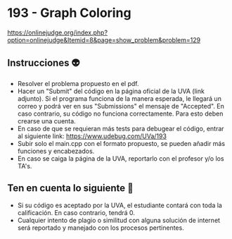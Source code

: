 # 193 - Graph Coloring

https://onlinejudge.org/index.php?option=onlinejudge&Itemid=8&page=show_problem&problem=129

## Instrucciones 👽
- Resolver el problema propuesto en el pdf.
- Hacer un "Submit" del código en la página oficial de la UVA (link adjunto). Si el programa funciona de la manera esperada, le llegará un correo y podrá ver en sus "Submissions" el mensaje de "Accepted". En caso contrario, su código no funciona correctamente. Para esto deben crearse una cuenta.
- En caso de que se requieran más tests para debugear el código, entrar al siguiente link: https://www.udebug.com/UVa/193
- Subir solo el main.cpp con el formato propuesto, se pueden añadir más funciones y encabezados.
- En caso se caiga la página de la UVA, reportarlo con el profesor y/o los TA's.

## Ten en cuenta lo siguiente 🚀
- Si su código es aceptado por la UVA, el estudiante contará con toda la calificación. En caso contrario, tendrá 0.
- Cualquier intento de plagio o similitud con alguna solución de internet será reportado y manejado con los procesos pertinentes.
